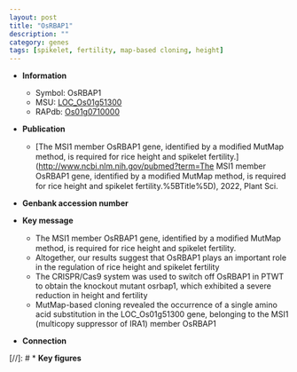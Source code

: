 ```yaml
---
layout: post
title: "OsRBAP1"
description: ""
category: genes
tags: [spikelet, fertility, map-based cloning, height]
---
```


* **Information**  
    + Symbol: OsRBAP1  
    + MSU: [LOC_Os01g51300](http://rice.uga.edu/cgi-bin/ORF_infopage.cgi?orf=LOC_Os01g51300)  
    + RAPdb: [Os01g0710000](http://rapdb.dna.affrc.go.jp/viewer/gbrowse_details/irgsp1?name=Os01g0710000)  

* **Publication**  
    + [The MSI1 member OsRBAP1 gene, identiﬁed by a modiﬁed MutMap method, is required for rice height and spikelet fertility.](http://www.ncbi.nlm.nih.gov/pubmed?term=The MSI1 member OsRBAP1 gene, identiﬁed by a modiﬁed MutMap method, is required for rice height and spikelet fertility.%5BTitle%5D), 2022, Plant Sci.

* **Genbank accession number**  

* **Key message**  
    + The MSI1 member OsRBAP1 gene, identiﬁed by a modiﬁed MutMap method, is required for rice height and spikelet fertility.
    + Altogether, our results suggest that OsRBAP1 plays an important role in the regulation of rice height and spikelet fertility
    + The CRISPR/Cas9 system was used to switch off OsRBAP1 in PTWT to obtain the knockout mutant osrbap1, which exhibited a severe reduction in height and fertility
    + MutMap-based cloning revealed the occurrence of a single amino acid substitution in the LOC_Os01g51300 gene, belonging to the MSI1 (multicopy suppressor of IRA1) member OsRBAP1

* **Connection**  

[//]: # * **Key figures**  


